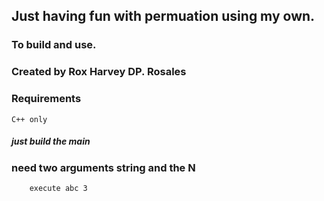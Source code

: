 ## Just having fun with permuation using my own.
### To build and use.
### Created by Rox Harvey DP. Rosales
### Requirements
```
C++ only
```
##### just build the main

### need two arguments string and the N
```
    execute abc 3
```
